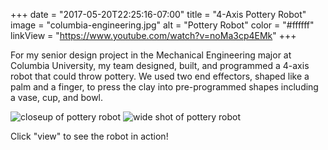 +++
date = "2017-05-20T22:25:16-07:00"
title = "4-Axis Pottery Robot"
image = "columbia-engineering.jpg"
alt = "Pottery Robot"
color = "#ffffff"
linkView = "https://www.youtube.com/watch?v=noMa3cp4EMk"
+++

<!-- linkCode = "https://github.com/kdevo/" -->

For my senior design project in the Mechanical Engineering major at Columbia University, my team designed, built, and programmed a 4-axis robot that could throw pottery. We used two end effectors, shaped like a palm and a finger, to press the clay into pre-programmed shapes including a vase, cup, and bowl.

![closeup of pottery robot](images/potbot-closeup-thumbnail.png)
![wide shot of pottery robot](images/potbot-wide-thumbnail.png)

Click "view" to see the robot in action!
